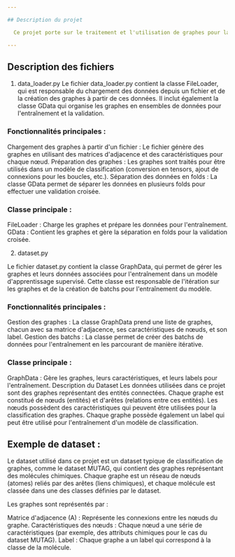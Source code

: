 ```yaml
---

## Description du projet

  Ce projet porte sur le traitement et l'utilisation de graphes pour la classification dans le cadre de modèles d'apprentissage profond. Les fichiers fournis, data_loader.py et dataset.py, contiennent des outils pour charger et traiter des graphes à partir de données brutes, les préparer pour l'entraînement, et gérer des batchs de données dans des modèles de réseaux de neurones.

---
```


## Description des fichiers
1. data_loader.py
Le fichier data_loader.py contient la classe FileLoader, qui est responsable du chargement des données depuis un fichier et de la création des graphes à partir de ces données. Il inclut également la classe GData qui organise les graphes en ensembles de données pour l'entraînement et la validation.

### Fonctionnalités principales :

Chargement des graphes à partir d'un fichier : Le fichier génère des graphes en utilisant des matrices d'adjacence et des caractéristiques pour chaque nœud.
Préparation des graphes : Les graphes sont traités pour être utilisés dans un modèle de classification (conversion en tensors, ajout de connexions pour les boucles, etc.).
Séparation des données en folds : La classe GData permet de séparer les données en plusieurs folds pour effectuer une validation croisée.
### Classe principale :

FileLoader : Charge les graphes et prépare les données pour l'entraînement.
GData : Contient les graphes et gère la séparation en folds pour la validation croisée.

2. dataset.py

Le fichier dataset.py contient la classe GraphData, qui permet de gérer les graphes et leurs données associées pour l'entraînement dans un modèle d'apprentissage supervisé. Cette classe est responsable de l'itération sur les graphes et de la création de batchs pour l'entraînement du modèle.

### Fonctionnalités principales :

Gestion des graphes : La classe GraphData prend une liste de graphes, chacun avec sa matrice d'adjacence, ses caractéristiques de nœuds, et son label.
Gestion des batchs : La classe permet de créer des batchs de données pour l'entraînement en les parcourant de manière itérative.
### Classe principale :

GraphData : Gère les graphes, leurs caractéristiques, et leurs labels pour l'entraînement.
Description du Dataset
Les données utilisées dans ce projet sont des graphes représentant des entités connectées. Chaque graphe est constitué de nœuds (entités) et d'arêtes (relations entre ces entités). Les nœuds possèdent des caractéristiques qui peuvent être utilisées pour la classification des graphes. Chaque graphe possède également un label qui peut être utilisé pour l'entraînement d'un modèle de classification.

## Exemple de dataset :

Le dataset utilisé dans ce projet est un dataset typique de classification de graphes, comme le dataset MUTAG, qui contient des graphes représentant des molécules chimiques. Chaque graphe est un réseau de nœuds (atomes) reliés par des arêtes (liens chimiques), et chaque molécule est classée dans une des classes définies par le dataset.

Les graphes sont représentés par :

Matrice d'adjacence (A) : Représente les connexions entre les nœuds du graphe.
Caractéristiques des nœuds : Chaque nœud a une série de caractéristiques (par exemple, des attributs chimiques pour le cas du dataset MUTAG).
Label : Chaque graphe a un label qui correspond à la classe de la molécule.
